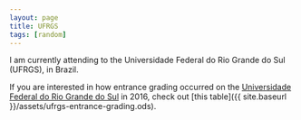 ```yaml
---
layout: page
title: UFRGS
tags: [random]
---
```


I am currently attending to the Universidade Federal do Rio Grande do Sul (UFRGS), in Brazil.

If you are interested in how entrance grading occurred on the [Universidade Federal do Rio Grande do Sul](http://www.ufrgs.br/) in 2016, check out [this table]({{ site.baseurl }}/assets/ufrgs-entrance-grading.ods).
